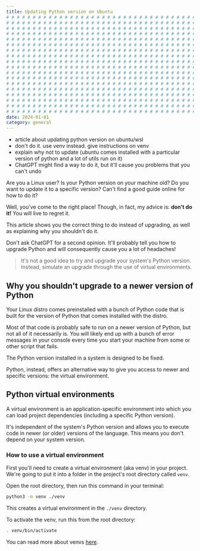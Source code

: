```yaml
---
title: Updating Python version on Ubuntu
# # # # # # # # # # # # # # # # # # # # # # # # # # # # # # # # # # # # # # # #
# # # # # # # # # # # # # # # # # # # # # # # # # # # # # # # # # # # # # # # #
# # # # # # # # # # # # # # # # # # # # # # # # # # # # # # # # # # # # # # # #
# # # # # # # # # # # # # # # # # # # # # # # # # # # # # # # # # # # # # # # #
# # # # # # # # # # # # # # # # # # # # # # # # # # # # # # # # # # # # # # # #
# # # # # # # # # # # # # # # # # # # # # # # # # # # # # # # # # # # # # # # #
# # # # # # # # # # # # # # # # # # # # # # # # # # # # # # # # # # # # # # # #
# # # # # # # # # # # # # # # # # # # # # # # # # # # # # # # # # # # # # # # #
# # # # # # # # # # # # # # # # # # # # # # # # # # # # # # # # # # # # # # # #
# # # # # # # # # # # # # # # # # # # # # # # # # # # # # # # # # # # # # # # #
# # # # # # # # # # # # # # # # # # # # # # # # # # # # # # # # # # # # # # # #
# # # # # # # # # # # # # # # # # # # # # # # # # # # # # # # # # # # # # # # #
# # # # # # # # # # # # # # # # # # # # # # # # # # # # # # # # # # # # # # # #
# # # # # # # # # # # # # # # # # # # # # # # # # # # # # # # # # # # # # # # #
# # # # # # # # # # # # # # # # # # # # # # # # # # # # # # # # # # # # # # # #
# # # # # # # # # # # # # # # # # # # # # # # # # # # # # # # # # # # # # # # #
# # # # # # # # # # # # # # # # # # # # # # # # # # # # # # # # # # # # # # # #
# # # # # # # # # # # # # # # # # # # # # # # # # # # # # # # # # # # # # # # #
date: 2024-01-01
category: general
---
```


- article about updating python version on ubuntu/wsl
- don't do it. use venv instead. give instructions on venv
- explain why not to update (ubuntu comes installed with a particular version of python and a lot of utils run on it)
- ChatGPT might find a way to do it, but it'll cause you problems that you can't undo

Are you a Linux user? Is your Python version on your machine old? Do you want to update it to a specific version? Can't find a good guide online for how to do it?

Well, you've come to the right place! Though, in fact, my advice is: **don't do it!** You will live to regret it.

This article shows you the correct thing to do instead of upgrading, as well as explaining why you shouldn't do it.

Don't ask ChatGPT for a second opinion. It'll probably tell you how to upgrade Python and will consequently cause you a lot of headaches!

> It's not a good idea to try and upgrade your system's Python version. Instead, simulate an upgrade through the use of virtual environments.

## Why you shouldn't upgrade to a newer version of Python

Your Linux distro comes preinstalled with a bunch of Python code that is built for the version of Python that comes installed with the distro.

Most of that code is probably safe to run on a newer version of Python, but not all of it necessarily is. You will likely end up with a bunch of error messages in your console every time you start your machine from some or other script that fails.

The Python version installed in a system is designed to be fixed.

Python, instead, offers an alternative way to give you access to newer and specific versions: the virtual environment.

## Python virtual environments

A virtual environment is an application-specific environment into which you can load project dependencies (including a specific Python version).

It's independent of the system's Python version and allows you to execute code in newer (or older) versions of the language. This means you don't depend on your system version.

### How to use a virtual environment

First you'll need to create a virtual environment (aka venv) in your project. We're going to put it into a folder in the project's root directory called `venv`.

Open the root directory, then run this command in your terminal:

```bash
python3 -m venv ./venv
```

This creates a virtual environment in the `./venv` directory.

To activate the venv, run this from the root directory:

```bash
. venv/bin/activate
```

You can read more about venvs [here](https://www.w3schools.com/python/python_virtualenv.asp).
